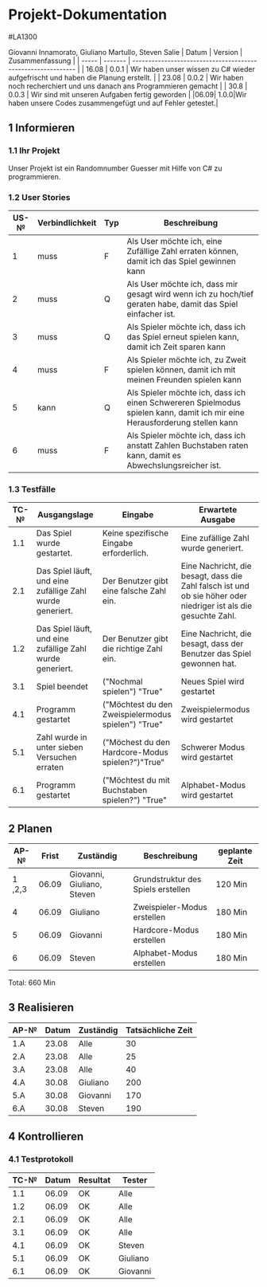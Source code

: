 # Projekt-Dokumentation
#LA1300


Giovanni Innamorato, Giuliano Martullo, Steven Salie
| Datum | Version | Zusammenfassung                                              |
| ----- | ------- | ------------------------------------------------------------ |
|  16.08     | 0.0.1   |  Wir haben unser wissen zu C# wieder aufgefrischt und haben die Planung erstellt. |
|   23.08    | 0.0.2     |   Wir haben noch recherchiert und uns danach ans Programmieren gemacht                                                           |
|     30.8  | 0.0.3   |     Wir sind mit unseren Aufgaben fertig geworden                                                         |
|06.09| 1.0.0|Wir haben unsere Codes zusammengefügt und auf Fehler getestet.|

## 1 Informieren

### 1.1 Ihr Projekt

Unser Projekt ist ein Randomnumber Guesser mit Hilfe von C# zu programmieren.
### 1.2 User Stories

| US-№ | Verbindlichkeit | Typ  | Beschreibung                       |
| ---- | --------------- | ---- | ---------------------------------- |
| 1    |       muss          |   F | Als User möchte ich, eine Zufällige Zahl erraten können, damit ich das Spiel gewinnen kann|
|   2   |      muss           |  Q    |         Als User möchte ich, dass mir gesagt wird wenn ich zu hoch/tief geraten habe, damit das Spiel einfacher ist.                           |
|  3    |        muss         |   Q   |             Als Spieler möchte ich, dass ich das Spiel erneut spielen kann, damit ich Zeit sparen kann                       |
|   4   |        muss         |   F   |            Als Spieler möchte ich, zu Zweit spielen können, damit ich mit meinen Freunden spielen kann                         |
|   5   |      kann           |   Q   |       Als Spieler möchte ich, dass ich einen Schwereren Spielmodus spielen kann, damit ich mir eine Herausforderung stellen kann                             |
| 6     |        muss         |   F   |        Als Spieler möchte ich, dass ich anstatt Zahlen Buchstaben raten kann, damit es Abwechslungsreicher ist.                          |




### 1.3 Testfälle

| TC-№ | Ausgangslage | Eingabe | Erwartete Ausgabe |
| ---- | ------------ | ------- | ----------------- |
|1.1	|Das Spiel wurde gestartet.|	Keine spezifische Eingabe erforderlich.|	Eine zufällige Zahl wurde generiert.|
|2.1|	Das Spiel läuft, und eine zufällige Zahl wurde generiert.|	Der Benutzer gibt eine falsche Zahl ein.|Eine Nachricht, die besagt, dass die Zahl falsch ist und ob sie höher oder niedriger ist als die gesuchte Zahl.|
|1.2|	Das Spiel läuft, und eine zufällige Zahl wurde generiert.|	Der Benutzer gibt die richtige Zahl ein.|	Eine Nachricht, die besagt, dass der Benutzer das Spiel gewonnen hat.|
|3.1| Spiel beendet| ("Nochmal spielen") "True"| Neues Spiel wird gestartet|
|4.1|Programm gestartet|("Möchtest du den Zweispielermodus spielen") "True"| Zweispielermodus wird gestartet|
|5.1| Zahl wurde in unter sieben Versuchen erraten|("Möchest du den Hardcore-Modus spielen?")"True"|Schwerer Modus wird gestartet|
|6.1|Programm gestartet|("Möchtest du mit Buchstaben spielen?") "True"|Alphabet-Modus wird gestartet|




## 2 Planen

| AP-№ | Frist | Zuständig | Beschreibung | geplante Zeit |
| ---- | ----- | --------- | ------------ | ------------- |
|  1 ,2,3|   06.09    |     Giovanni, Giuliano, Steven      |    Grundstruktur des Spiels erstellen          |     120 Min          |
| 4  |   06.09    |   Giuliano        |    Zweispieler-Modus erstellen             |   180 Min        |
| 5  |   06.09    |    Giovanni       |      Hardcore-Modus erstellen        |         180    Min  |
|  6 |   06.09    |     Steven      |     Alphabet-Modus erstellen         |        180      Min |

Total: 660 Min




## 3 Realisieren

| AP-№ | Datum | Zuständig | Tatsächliche Zeit | 
| ---- | ----- | --------- | ------------- | 
| 1.A  |    23.08  |    Alle       |   30            |                  
| 2.A  |    23.08   |     Alle      |   25            |      
| 3.A  |     23.08  |     Alle      |     40          |                   
| 4.A  |     30.08  |     Giuliano      |       200        |                   
| 5.A  |     30.08  |     Giovanni      |       170        |   
| 6.A  |    30.08   |      Steven     |      190         |                   




## 4 Kontrollieren

### 4.1 Testprotokoll

| TC-№ | Datum | Resultat | Tester |
| ---- | ----- | -------- | ------ |
| 1.1  |  06.09     |     OK     |   Alle     |
| 1.2 |   06.09      |     OK     |      Alle  |
| 2.1 |   06.09      |     OK     |    Alle    |
| 3.1 |  06.09       |    OK      |     Alle   |
| 4.1|  06.09       |    OK      |   Steven     |
| 5.1 | 06.09        |    OK      |   Giuliano     |
| 6.1|  06.09       |     OK     |   Giovanni     |


